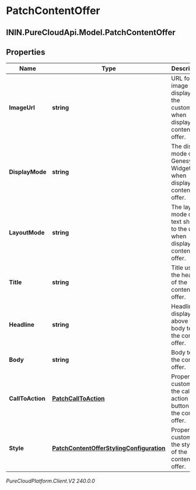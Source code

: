 # PatchContentOffer

## ININ.PureCloudApi.Model.PatchContentOffer

## Properties

|Name | Type | Description | Notes|
|------------ | ------------- | ------------- | -------------|
| **ImageUrl** | **string** | URL for image displayed to the customer when displaying content offer. | [optional] |
| **DisplayMode** | **string** | The display mode of Genesys Widgets when displaying content offer. | [optional] |
| **LayoutMode** | **string** | The layout mode of the text shown to the user when displaying content offer. | [optional] |
| **Title** | **string** | Title used in the header of the content offer. | [optional] |
| **Headline** | **string** | Headline displayed above the body text of the content offer. | [optional] |
| **Body** | **string** | Body text of the content offer. | [optional] |
| **CallToAction** | [**PatchCallToAction**](PatchCallToAction) | Properties customizing the call to action button on the content offer. | [optional] |
| **Style** | [**PatchContentOfferStylingConfiguration**](PatchContentOfferStylingConfiguration) | Properties customizing the styling of the content offer. | [optional] |



_PureCloudPlatform.Client.V2 240.0.0_
